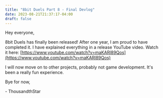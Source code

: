 ```yaml
---
title: "8bit Duels Part 8 - Final Devlog"
date: 2023-08-21T21:37:17-04:00
draft: false
---
```


Hey everyone,

8bit Duels has finally been released! After one year, I am proud to have completed it. I have explained everything in a release YouTube video. Watch it here: [https://www.youtube.com/watch?v=maKARl89Qos](https://www.youtube.com/watch?v=maKARl89Qos)

I will now move on to other projects, probably not game development. It's been a really fun experience.

Bye for now,

\- ThousandthStar

